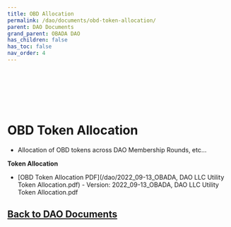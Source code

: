 ```yaml
---
title: OBD Allocation
permalink: /dao/documents/obd-token-allocation/
parent: DAO Documents
grand_parent: OBADA DAO
has_children: false
has_toc: false
nav_order: 4
---
```

<br> <br>

<br> <br>

# OBD Token Allocation

* Allocation of OBD tokens across DAO Membership Rounds, etc...

**Token Allocation**
* [OBD Token Allocation PDF](/dao/2022_09-13_OBADA, DAO LLC Utility Token Allocation.pdf) - Version: 2022_09-13_OBADA, DAO LLC Utility Token Allocation.pdf


## [Back to DAO Documents](/dao/documents)
<br> <br>
